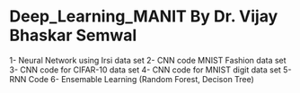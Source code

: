 # Deep_Learning_MANIT By Dr. Vijay Bhaskar Semwal
1- Neural Network using Irsi data set
2- CNN code MNIST Fashion data set
3- CNN code for CIFAR-10 data set
4- CNN code for MNIST digit data set
5- RNN Code 
6- Ensemable Learning (Random Forest, Decison Tree)
